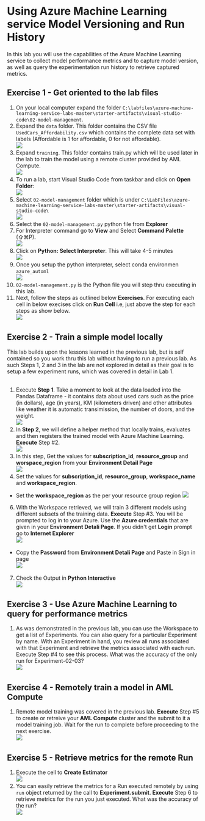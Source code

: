 # Using Azure Machine Learning service Model Versioning and Run History

In this lab you will use the capabilities of the Azure Machine Learning service to collect model performance metrics and to capture model version, as well as query the experimentation run history to retrieve captured metrics. 

## Exercise 1 - Get oriented to the lab files
1. On your local computer expand the folder `C:\labfiles\azure-machine-learning-service-labs-master\starter-artifacts\visual-studio-code\02-model-management`.<br/>
2. Expand the `data` folder. This folder contains the CSV file `UsedCars_Affordability.csv` which contains the complete data set with labels (Affordable is 1 for affordable, 0 for not affordable).<br/>
<img src="images/data1.jpg"/><br/>
3. Expand `training`. This folder contains train.py which will be used later in the lab to train the model using a remote cluster provided by AML Compute.<br/>
<img src="images/train.jpg"/><br/>
4. To run a lab, start Visual Studio Code from taskbar and click on **Open Folder**:<br/>
<img src="images/code.jpg"/><br/>
5. Select `02-model-management` folder which is under `C:\LabFiles\azure-machine-learning-service-labs-master\starter-artifacts\visual-studio-code\`<br/>
<img src="images/model02.jpg"/><br/>
6. Select the `02-model-management.py` python file from **Explorer**<br/>
7. For Interpreter command go to **View** and Select **Command Palette** (⇧⌘P).<br/>
<img src="images/lab2.jpg"/><br/>
8. Click on **Python: Select Interpreter**. This will take 4-5 minutes<br/>
<img src="images/select.jpg"/><br/>
9.  Once you setup the python interpreter, select conda environmen `azure_automl`<br/>
<img src="images/python.jpg"/><br/>
10. `02-model-management.py` is the Python file you will step thru executing in this lab.<br/>
11.  Next, follow the steps as outlined below **Exercises**. For executing each cell in below execises click on **Run Cell** i.e, just above the step for each steps as show below.<br/>
<img src="images/lab02.jpg"/><br/>

## Exercise 2 - Train a simple model locally
This lab builds upon the lessons learned in the previous lab, but is self contained so you work thru this lab without having to run a previous lab. As such Steps 1, 2 and 3 in the lab are not explored in detail as their goal is to setup a few experiment runs, which was covered in detail in Lab 1.<br/><br/>
1. Execute **Step 1**. Take a moment to look at the data loaded into the Pandas Dataframe - it contains data about used cars such as the price (in dollars), age (in years), KM (kilometers driven) and other attributes like weather it is automatic transimission, the number of doors, and the weight.<br/>
<img src="images/lab4.jpg"/><br/>
2. In **Step 2**, we will define a helper method that locally trains, evaluates and then registers the trained model with Azure Machine Learning. **Execute** Step #2.<br/>
<img src="images/lab42.jpg"/><br/>
3. In this step, Get the values for **subscription_id**, **resource_group** and **worspace_region** from your **Environment Detail Page**<br/>
<img src="images/cred2.jpg"/><br/>
4. Set the values for **subscription_id**, **resource_group**, **workspace_name** and **workspace_region**.<br/>
 * Set the **workspace_region** as the per your resource group region
<img src="images/mod.jpg"/><br/>
6. With the Workspace retrieved, we will train 3 different models using different subsets of the training data. **Execute** Step #3. You will be prompted to log in to your Azure. Use the **Azure credentials** that are given in your **Environment Detali Page**. If you didn't get **Login** prompt go to **Internet Explorer**<br/>
<img src="images/sign.jpg"/><br/>
 * Copy the **Password** from **Environment Detali Page** and Paste in Sign in page<br/>
<img src="images/pass.jpg"/><br/>
7. Check the Output in **Python Interactive**<br/>
<img src="images/lab43.jpg"/><br/>

## Exercise 3 - Use Azure Machine Learning to query for performance metrics

1. As was demonstrated in the previous lab, you can use the Workspace to get a list of Experiments. You can also query for a particular Experiment by name. With an Experiment in hand, you review all runs associated with that Experiment and retrieve the metrics associated with each run. Execute Step #4 to see this process. What was the accuracy of the only run for Experiment-02-03?<br/>
<img src="images/lab44.jpg"/><br/>
   
## Exercise 4 - Remotely train a model in AML Compute

1. Remote model training was covered in the previous lab. **Execute** Step #5 to create or retreive your **AML Compute** cluster and the submit to it a model training job. Wait for the run to complete before proceeding to the next exercise.<br/>
<img src="images/lab45.jpg"/><br/>
   
## Exercise 5 - Retrieve metrics for the remote Run

1. Execute the cell to **Create Estimator**<br/>
<img src="images/lab46.jpg"/><br/>
2. You can easily retrieve the metrics for a Run executed remotely by using `run` object returned by the call to **Experiment.submit**. **Execute** Step 6 to retrieve metrics for the run you just executed. What was the accuracy of the run?<br/>
<img src="images/model.jpg"/><br/>
